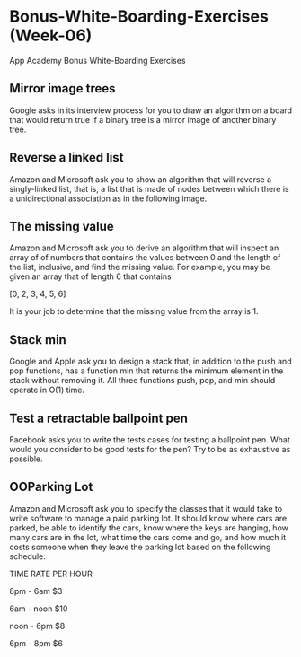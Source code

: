 # Bonus-White-Boarding-Exercises (Week-06)
App Academy Bonus White-Boarding Exercises

## Mirror image trees
Google asks in its interview process for you to draw an algorithm on a board that would return true if a binary tree is a mirror image of another binary tree.

## Reverse a linked list
Amazon and Microsoft ask you to show an algorithm that will reverse a singly-linked list, that is, a list that is made of nodes between which there is a unidirectional association as in the following image.

## The missing value
Amazon and Microsoft ask you to derive an algorithm that will inspect an array of of numbers that contains the values between 0 and the length of the list, inclusive, and find the missing value. For example, you may be given an array that of length 6 that contains

[0, 2, 3, 4, 5, 6]

It is your job to determine that the missing value from the array is 1.

## Stack min
Google and Apple ask you to design a stack that, in addition to the push and pop functions, has a function min that returns the minimum element in the stack without removing it. All three functions push, pop, and min should operate in O(1) time.

## Test a retractable ballpoint pen
Facebook asks you to write the tests cases for testing a ballpoint pen. What would you consider to be good tests for the pen? Try to be as exhaustive as possible.

## OOParking Lot
Amazon and Microsoft ask you to specify the classes that it would take to write software to manage a paid parking lot. It should know where cars are parked, be able to identify the cars, know where the keys are hanging, how many cars are in the lot, what time the cars come and go, and how much it costs someone when they leave the parking lot based on the following schedule:

TIME	RATE PER HOUR

8pm - 6am	$3

6am - noon	$10

noon - 6pm	$8

6pm - 8pm	$6

